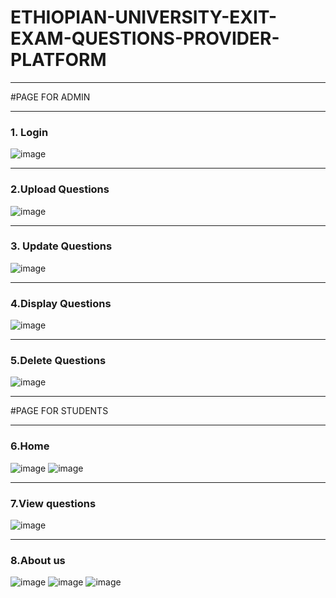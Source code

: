 # ETHIOPIAN-UNIVERSITY-EXIT-EXAM-QUESTIONS-PROVIDER-PLATFORM

<hr/>
#PAGE FOR ADMIN
<hr/>

### 1. Login 
![image](https://github.com/HabtamuArgeta/ETHIOPIAN-UNIVERSITY-EXIT-EXAM-QUESTIONS-PROVIDER-PLATFORM/blob/master/IMAGES/2023-09-26%2018-21-30-82.png)

<hr />

### 2.Upload Questions
![image](https://github.com/HabtamuArgeta/ETHIOPIAN-UNIVERSITY-EXIT-EXAM-QUESTIONS-PROVIDER-PLATFORM/blob/master/IMAGES/2023-09-26%2018-22-28-58.png)

<hr />

### 3. Update Questions
![image](https://github.com/HabtamuArgeta/ETHIOPIAN-UNIVERSITY-EXIT-EXAM-QUESTIONS-PROVIDER-PLATFORM/blob/master/IMAGES/2023-09-26%2018-24-15-68.png)

<hr/>

### 4.Display Questions
![image](https://github.com/HabtamuArgeta/ETHIOPIAN-UNIVERSITY-EXIT-EXAM-QUESTIONS-PROVIDER-PLATFORM/blob/master/IMAGES/2023-09-26%2018-24-50-07.png)

<hr/>

### 5.Delete Questions
![image](https://github.com/HabtamuArgeta/ETHIOPIAN-UNIVERSITY-EXIT-EXAM-QUESTIONS-PROVIDER-PLATFORM/blob/master/IMAGES/2023-09-26%2018-26-01-32.png)

<hr/>
#PAGE FOR STUDENTS
<hr/>

### 6.Home
![image](https://github.com/HabtamuArgeta/ETHIOPIAN-UNIVERSITY-EXIT-EXAM-QUESTIONS-PROVIDER-PLATFORM/blob/master/IMAGES/2023-09-26%2018-30-00-27.png)
![image](https://github.com/HabtamuArgeta/ETHIOPIAN-UNIVERSITY-EXIT-EXAM-QUESTIONS-PROVIDER-PLATFORM/blob/master/IMAGES/2023-09-26%2018-30-17-63.png)

<hr/>

### 7.View questions 
![image](https://github.com/HabtamuArgeta/ETHIOPIAN-UNIVERSITY-EXIT-EXAM-QUESTIONS-PROVIDER-PLATFORM/blob/master/IMAGES/2023-09-26%2018-30-48-34.png)

<hr/>

### 8.About us
![image](https://github.com/HabtamuArgeta/ETHIOPIAN-UNIVERSITY-EXIT-EXAM-QUESTIONS-PROVIDER-PLATFORM/blob/master/IMAGES/2023-09-26%2018-31-27-32.png)
![image](https://github.com/HabtamuArgeta/ETHIOPIAN-UNIVERSITY-EXIT-EXAM-QUESTIONS-PROVIDER-PLATFORM/blob/master/IMAGES/2023-09-26%2018-32-27-19.png)
![image](https://github.com/HabtamuArgeta/ETHIOPIAN-UNIVERSITY-EXIT-EXAM-QUESTIONS-PROVIDER-PLATFORM/blob/master/IMAGES/2023-09-26%2018-32-35-87.png)

